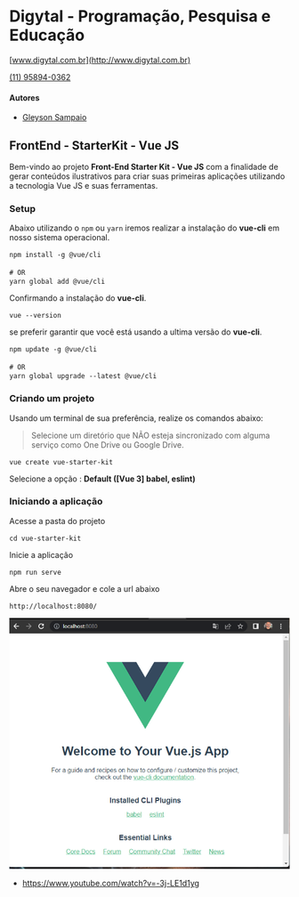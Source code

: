 # Digytal - Programação, Pesquisa e Educação
[www.digytal.com.br](http://www.digytal.com.br)

[(11) 95894-0362](https://api.whatsapp.com/send?phone=5511958940362)

#### Autores
- [Gleyson Sampaio](https://github.com/glysns)

## FrontEnd - StarterKit - Vue JS

Bem-vindo ao projeto **Front-End Starter Kit - Vue JS** com a finalidade de gerar conteúdos ilustrativos para criar suas primeiras aplicações utilizando a tecnologia Vue JS e suas ferramentas.

### Setup

Abaixo utilizando o `npm` ou `yarn` iremos realizar a instalação do **vue-cli** em nosso sistema operacional.

```shell
npm install -g @vue/cli

# OR
yarn global add @vue/cli
```

Confirmando a instalação do **vue-cli**.

```shell
vue --version
```

se preferir garantir que você está usando a ultima versão do **vue-cli**.

```shell
npm update -g @vue/cli

# OR
yarn global upgrade --latest @vue/cli
```

### Criando um projeto

Usando um terminal de sua preferência, realize os comandos abaixo:

>Selecione um diretório que NÃO esteja sincronizado com alguma serviço como One Drive ou Google Drive.

```shell
vue create vue-starter-kit
```

Selecione a opção : **Default ([Vue 3] babel, eslint)**


### Iniciando a aplicação

Acesse a pasta do projeto

```shell
cd vue-starter-kit
```

Inicie a aplicação

```shell
npm run serve
```

Abre o seu navegador e cole a url abaixo

```shell
http://localhost:8080/
```

![image](https://github.com/glysns/frontend-stater-kit/blob/main/img/vue.png)
 





* https://www.youtube.com/watch?v=-3j-LE1d1yg